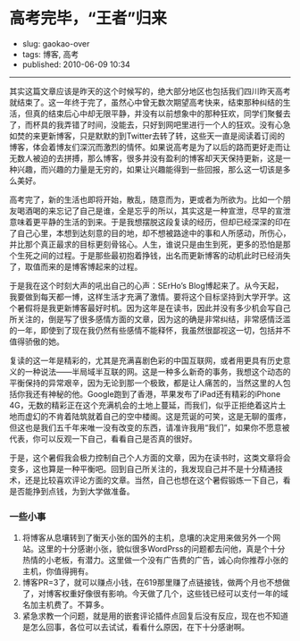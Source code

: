 # 高考完毕，“王者”归来

- slug: gaokao-over
- tags: 博客, 高考
- published: 2010-06-09 10:34

-----------------------

其实这篇文章应该是昨天的这个时候写的，绝大部分地区也包括我们四川昨天高考就结束了。这一年终于完了，虽然心中曾无数次期望高考快来，结束那种纠结的生活，但真的结束后心中却无限平静，并没有以前想象中的那种狂欢，同学们聚餐去了，而杯具的我弄错了时间，没能去，只好到网吧里进行一个人的狂欢。没有心急如焚的来更新博客，只是默默的到Twitter去转了转，这些天一直是阅读着订阅的博客，体会着博友们深沉而激烈的情怀。如果说高考是为了以后的路而更好走而让无数人被迫的去拼搏，那么博客，很多并没有盈利的博客却天天保持更新，这是一种兴趣，而兴趣的力量是无穷的，如果让兴趣能得到一些回报，那么这一切该是多么美好。

高考完了，新的生活也即将开始，散乱，随意而为，更或者为所欲为。比如一个朋友喝酒喝的来忘记了自己是谁，全是忘乎的所以，其实这是一种宣泄，尽早的宣泄意味着更平静的生活的到来。于是我想摆脱这段复读的经历，但却已经深深的印在了自己心里，本想到达刻意的目的地，却不想被路途中的事和人所感动，所伤心，并比那个真正最求的目标更刻骨铭心。人生，谁说只是由生到死，更多的恐怕是那个生死之间的过程。于是那些最初抱着挣钱，出名而更新博客的动机此时已经消失了，取值而来的是博客博起来的过程。

于是我在这个时刻大声的吼出自己的心声：SErHo’s Blog博起来了。从今天起，我要做到每天都一博，这样生活才充满了激情。要将这个目标坚持到大学开学。这个暑假将是我更新博客最好时机。因为这年是在读书，因此并没有多少机会写自己所关注的，倒是写了很多感情方面的文章，因为这的确是非常纠结，非常感情泛滥的一年，即使到了现在我仍然有些感情不能释怀，我虽然很鄙视这一切，包括并不值得骄傲的她。

复读的这一年是精彩的，尤其是充满喜剧色彩的中国互联网，或者用更具有历史意义的一种说法——半局域半互联的网。这是一种多么新奇的事务，我想这个动态的平衡保持的异常艰辛，因为无论到那一个极致，都是让人痛苦的，当然这里的人包括你我还有神秘的他。Google跑到了香港，苹果发布了iPad还有精彩的iPhone 4G，无数的精彩正在这个充满机会的土地上蔓延，而我们，似乎正拒绝着这片土地而虚幻的不肯着陆筑就着自己的空中楼阁。这是荒诞的可笑，这是无聊的蛋疼，但这也是我们五千年来唯一没有改变的东西，请准许我用“我们”，如果你不愿意被代表，你可以反观一下自己，看看自己是否真的很好。

于是，这个暑假我会极力控制自己个人方面的文章，因为在读书时，这类文章将会变多，这也算是一种平衡吧。回到自己所关注的，我发现自己并不是十分精通技术，还是比较喜欢评论方面的文章。当然，自己也想在这个暑假锻炼一下自己，看是否能挣到点钱，为到大学做准备。

### 一些小事

1. 将博客从息壤转到了衡天小张的国外的主机，息壤的决定用来做另外一个网站。这里的十分感谢小张，貌似很多WordPrss的问题都去问他，真是个十分热情的小老板，有潜力。这里做一个没有广告费的广告，诚心向你推荐小张的主机，你值得拥有。
2. 博客PR=3了，就可以赚点小钱，在619那里赚了点链接钱，做两个月也不想做了，对博客权重好像很有影响。今天做了几个，这些钱已经可以支付一年的域名加主机费了。不算多。
3. 紧急求教一个问题，就是用的嵌套评论插件点回复后没有反应，现在也不知道是怎么回事，各位可以去试试，看看什么原因，在下十分感谢啊。
